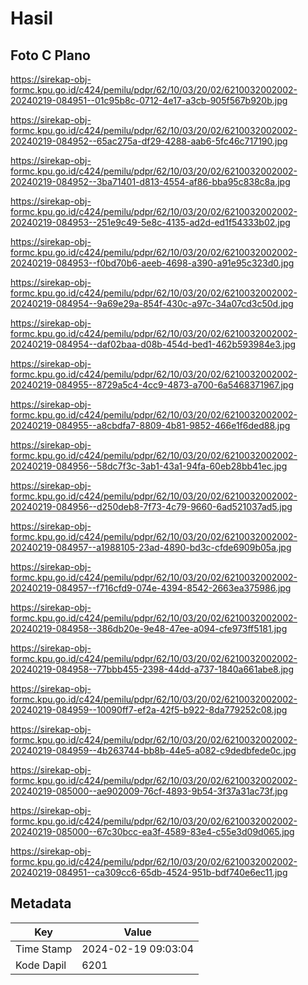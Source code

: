 # Hasil

## Foto C Plano

https://sirekap-obj-formc.kpu.go.id/c424/pemilu/pdpr/62/10/03/20/02/6210032002002-20240219-084951--01c95b8c-0712-4e17-a3cb-905f567b920b.jpg

https://sirekap-obj-formc.kpu.go.id/c424/pemilu/pdpr/62/10/03/20/02/6210032002002-20240219-084952--65ac275a-df29-4288-aab6-5fc46c717190.jpg

https://sirekap-obj-formc.kpu.go.id/c424/pemilu/pdpr/62/10/03/20/02/6210032002002-20240219-084952--3ba71401-d813-4554-af86-bba95c838c8a.jpg

https://sirekap-obj-formc.kpu.go.id/c424/pemilu/pdpr/62/10/03/20/02/6210032002002-20240219-084953--251e9c49-5e8c-4135-ad2d-ed1f54333b02.jpg

https://sirekap-obj-formc.kpu.go.id/c424/pemilu/pdpr/62/10/03/20/02/6210032002002-20240219-084953--f0bd70b6-aeeb-4698-a390-a91e95c323d0.jpg

https://sirekap-obj-formc.kpu.go.id/c424/pemilu/pdpr/62/10/03/20/02/6210032002002-20240219-084954--9a69e29a-854f-430c-a97c-34a07cd3c50d.jpg

https://sirekap-obj-formc.kpu.go.id/c424/pemilu/pdpr/62/10/03/20/02/6210032002002-20240219-084954--daf02baa-d08b-454d-bed1-462b593984e3.jpg

https://sirekap-obj-formc.kpu.go.id/c424/pemilu/pdpr/62/10/03/20/02/6210032002002-20240219-084955--8729a5c4-4cc9-4873-a700-6a5468371967.jpg

https://sirekap-obj-formc.kpu.go.id/c424/pemilu/pdpr/62/10/03/20/02/6210032002002-20240219-084955--a8cbdfa7-8809-4b81-9852-466e1f6ded88.jpg

https://sirekap-obj-formc.kpu.go.id/c424/pemilu/pdpr/62/10/03/20/02/6210032002002-20240219-084956--58dc7f3c-3ab1-43a1-94fa-60eb28bb41ec.jpg

https://sirekap-obj-formc.kpu.go.id/c424/pemilu/pdpr/62/10/03/20/02/6210032002002-20240219-084956--d250deb8-7f73-4c79-9660-6ad521037ad5.jpg

https://sirekap-obj-formc.kpu.go.id/c424/pemilu/pdpr/62/10/03/20/02/6210032002002-20240219-084957--a1988105-23ad-4890-bd3c-cfde6909b05a.jpg

https://sirekap-obj-formc.kpu.go.id/c424/pemilu/pdpr/62/10/03/20/02/6210032002002-20240219-084957--f716cfd9-074e-4394-8542-2663ea375986.jpg

https://sirekap-obj-formc.kpu.go.id/c424/pemilu/pdpr/62/10/03/20/02/6210032002002-20240219-084958--386db20e-9e48-47ee-a094-cfe973ff5181.jpg

https://sirekap-obj-formc.kpu.go.id/c424/pemilu/pdpr/62/10/03/20/02/6210032002002-20240219-084958--77bbb455-2398-44dd-a737-1840a661abe8.jpg

https://sirekap-obj-formc.kpu.go.id/c424/pemilu/pdpr/62/10/03/20/02/6210032002002-20240219-084959--10090ff7-ef2a-42f5-b922-8da779252c08.jpg

https://sirekap-obj-formc.kpu.go.id/c424/pemilu/pdpr/62/10/03/20/02/6210032002002-20240219-084959--4b263744-bb8b-44e5-a082-c9dedbfede0c.jpg

https://sirekap-obj-formc.kpu.go.id/c424/pemilu/pdpr/62/10/03/20/02/6210032002002-20240219-085000--ae902009-76cf-4893-9b54-3f37a31ac73f.jpg

https://sirekap-obj-formc.kpu.go.id/c424/pemilu/pdpr/62/10/03/20/02/6210032002002-20240219-085000--67c30bcc-ea3f-4589-83e4-c55e3d09d065.jpg

https://sirekap-obj-formc.kpu.go.id/c424/pemilu/pdpr/62/10/03/20/02/6210032002002-20240219-084951--ca309cc6-65db-4524-951b-bdf740e6ec11.jpg


## Metadata

| Key        | Value               |
| ---------- | ------------------- |
| Time Stamp | 2024-02-19 09:03:04 |
| Kode Dapil | 6201                |



